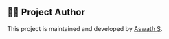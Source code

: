 ## 👨‍💻 Project Author

This project is maintained and developed by [Aswath S](https://github.com/aswath-sk).


